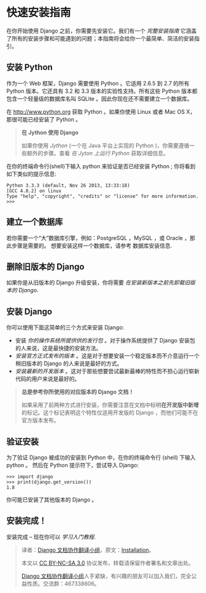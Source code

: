 # 快速安装指南 #

在你开始使用 Django 之前，你需要先安装它。我们有一个 *完整安装指南* 它涵盖了所有的安装步骤和可能遇到的问题；本指南将会给你一个最简单、简洁的安装指引。

## 安装 Python ##

作为一个 Web 框架，Django 需要使用 Python 。它适用 2.6.5 到 2.7 的所有 Python 版本。它还具有 3.2 和 3.3 版本的实验性支持。所有这些 Python 版本都包含一个轻量级的数据库名叫 SQLite 。因此你现在还不需要建立一个数据库。

在 http://www.python.org 获取 Python 。如果你使用 Linux 或者 Mac OS X，那很可能已经安装了 Python 。

> **在 Jython 使用 Django**
>
> 如果你使用 *Jython* (一个在 Java 平台上实现的 Python )，你需要遵循一些额外的步骤。查看 *在 Jyton 上运行 Python* 获取详细信息。
>

在你的终端命令行(shell)下输入 python 来验证是否已经安装 Python ; 你将看到如下类似的提示信息:

```
Python 3.3.3 (default, Nov 26 2013, 13:33:18)
[GCC 4.8.2] on linux
Type "help", "copyright", "credits" or "license" for more information.
>>>
```

## 建立一个数据库 ##

若你需要一个“大”数据库引擎，例如：PostgreSQL ，MySQL ，或 Oracle ，那此步骤是需要的。 想要安装这样一个数据库，请参考 数据库安装信息.

## 删除旧版本的 Django ##

如果你是从旧版本的 Django 升级安装，你将需要 *在安装新版本之前先卸载旧版本的 Django*.

## 安装 Django ##

你可以使用下面这简单的三个方式来安装 Django:

+ 安装 *你的操作系统所提供供的发行包* 。对于操作系统提供了 Django 安装包的人来说，这是最快捷的安装方法。
+ *安装官方正式发布的版本* 。这是对于想要安装一个稳定版本而不介意运行一个稍旧版本的 Django 的人来说是最好的方式。
+ *安装最新的开发版本* 。这对于那些想要尝试最新最棒的特性而不担心运行崭新代码的用户来说是最好的。

> **总是参考你所使用的对应版本的 Django 文档！**
>
> 如果采用了前两种方式进行安装，你需要注意在文档中标明**在开发版中新增**的标记。这个标记表明这个特性仅适用开发版的 Django ，而他们可能不在官方版本发布。

## 验证安装 ##

为了验证 Django 被成功的安装到 Python 中，在你的终端命令行 (shell) 下输入 python 。 然后在 Python 提示符下，尝试导入 Django:

```
>>> import django
>>> print(django.get_version())
1.8
```

你可能已安装了其他版本的 Django 。

## 安装完成！ ##

安装完成 – 现在你可以 *学习入门教程*.

> 译者：[Django 文档协作翻译小组](http://python.usyiyi.cn/django/index.html)，原文：[Installation](https://docs.djangoproject.com/en/1.8/intro/install/)。
>
> 本文以 [CC BY-NC-SA 3.0](http://creativecommons.org/licenses/by-nc-sa/3.0/cn/) 协议发布，转载请保留作者署名和文章出处。
>
> [Django 文档协作翻译小组](http://python.usyiyi.cn/django/index.html)人手紧缺，有兴趣的朋友可以加入我们，完全公益性质。交流群：467338606。
